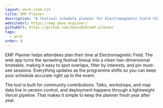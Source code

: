 ```yaml
---
layout: work-item.njk
title: EMF Planner
description: "A festival schedule planner for Electromagnetic Field that maps talks and workshops onto a live timetable."
websiteUrl: https://emp.dave.engineer/
githubUrl: https://github.com/dave1010/emf-planner
tags:
  - work
order: 8
---
```

EMF Planner helps attendees plan their time at Electromagnetic Field. The web app turns the sprawling festival lineup into a
clean two-dimensional timetable, making it easy to spot overlaps, filter by interests, and pin must-see sessions. Everything
updates as the programme shifts so you can keep your schedule accurate right up to the event.

The tool is built for community contributions. Talks, workshops, and map data live in version control, and deployment happens
through a lightweight Vercel pipeline. That makes it simple to keep the planner fresh year after year.
